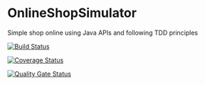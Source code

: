# OnlineShopSimulator
Simple shop online using Java APIs and following TDD principles

[![Build Status](https://travis-ci.org/APTUnifi/OnlineShopSimulator.svg?branch=master)](https://travis-ci.org/APTUnifi/OnlineShopSimulator)

[![Coverage Status](https://coveralls.io/repos/github/APTUnifi/OnlineShopSimulator/badge.svg?branch=testing_controller)](https://coveralls.io/github/APTUnifi/OnlineShopSimulator?branch=Swing_test)

[![Quality Gate Status](https://sonarcloud.io/api/project_badges/measure?project=APTUnifi_OnlineShopSimulator&metric=alert_status)](https://sonarcloud.io/dashboard?id=APTUnifi_OnlineShopSimulator)